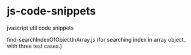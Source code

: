 # js-code-snippets
jvascript util code snippets

find-searchIndexOfObjectInArray.js (for searching index in array object_ with three test cases.)

